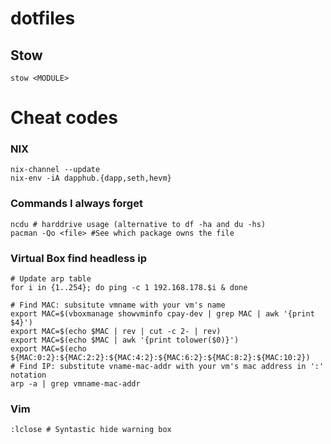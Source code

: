 # dotfiles

##  Stow

    stow <MODULE>

# Cheat codes
### NIX

    nix-channel --update
    nix-env -iA dapphub.{dapp,seth,hevm}

### Commands I always forget

    ncdu # harddrive usage (alternative to df -ha and du -hs)
    pacman -Qo <file> #See which package owns the file
    
### Virtual Box find headless ip
    # Update arp table
    for i in {1..254}; do ping -c 1 192.168.178.$i & done
    
    # Find MAC: subsitute vmname with your vm's name
    export MAC=$(vboxmanage showvminfo cpay-dev | grep MAC | awk '{print $4}')
    export MAC=$(echo $MAC | rev | cut -c 2- | rev)
    export MAC=$(echo $MAC | awk '{print tolower($0)}')
    export MAC=$(echo ${MAC:0:2}:${MAC:2:2}:${MAC:4:2}:${MAC:6:2}:${MAC:8:2}:${MAC:10:2})
    # Find IP: substitute vname-mac-addr with your vm's mac address in ':' notation
    arp -a | grep vmname-mac-addr

### Vim

    :lclose # Syntastic hide warning box
